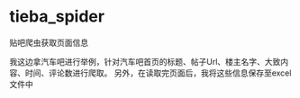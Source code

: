 # tieba_spider
贴吧爬虫获取页面信息

我这边拿汽车吧进行举例，针对汽车吧首页的标题、帖子Url、楼主名字、大致内容、时间、评论数进行爬取。
另外，在读取完页面后，我将这些信息保存至excel文件中
